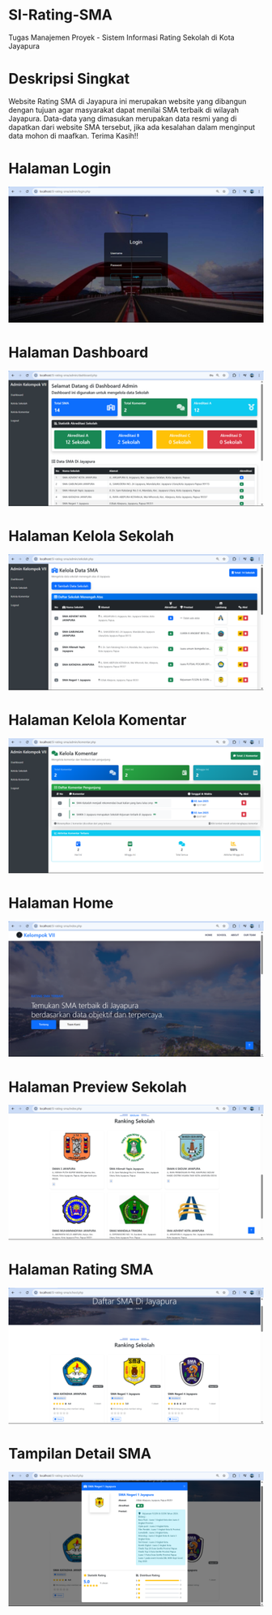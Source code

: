 # SI-Rating-SMA
Tugas Manajemen Proyek - Sistem Informasi Rating Sekolah di Kota Jayapura
# Deskripsi Singkat
Website Rating SMA di Jayapura ini merupakan website yang dibangun dengan tujuan agar masyarakat dapat menilai SMA terbaik di wilayah Jayapura. Data-data yang dimasukan merupakan data resmi yang di dapatkan dari website SMA tersebut, jika ada kesalahan dalam menginput data mohon di maafkan. Terima Kasih!!
# Halaman Login
![Login Page](img/laman-login.png)

# Halaman Dashboard
![Dashboard Admin](img/dashboard-admin.png)

# Halaman Kelola Sekolah
![Kelola Sekolah](img/kelola-sekolah.png)

# Halaman Kelola Komentar
![Kelola Komentar](img/kelola-komentar.png)

# Halaman Home
![Halaman Home](img/home.png)

# Halaman Preview Sekolah
![Halaman Preview](img/preview-sekolah.png)

# Halaman Rating SMA
![Login Rating SMA](img/rating-sma.png)

# Tampilan Detail SMA
![Detail SMA](img/detail-sekolah.png)
